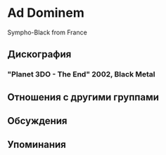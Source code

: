 # Ad Dominem

Sympho-Black from France

## Дискография

### "Planet 3DO - The End" 2002, Black Metal




## Отношения с другими группами


## Обсуждения


## Упоминания

